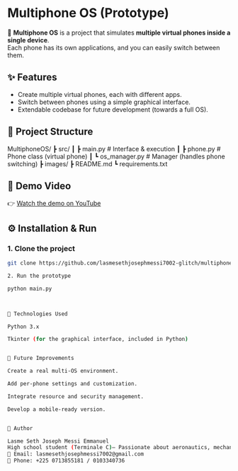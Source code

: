 # Multiphone OS (Prototype)

🚀 **Multiphone OS** is a project that simulates **multiple virtual phones inside a single device**.  
Each phone has its own applications, and you can easily switch between them.  



## ✨ Features
- Create multiple virtual phones, each with different apps.  
- Switch between phones using a simple graphical interface.  
- Extendable codebase for future development (towards a full OS).  



## 📂 Project Structure

MultiphoneOS/ ┣ src/ ┃ ┣ main.py          # Interface & execution ┃ ┣ phone.py         # Phone class (virtual phone) ┃ ┗ os_manager.py    # Manager (handles phone switching) ┣ images/ ┣ README.md ┗ requirements.txt



## 📸 Demo Video
👉 [Watch the demo on YouTube](https://youtube.com/shorts/pdrsdtYdD1g?si=cn_ZxuGBkwXW2utb)



## ⚙️ Installation & Run
### 1. Clone the project
```bash
git clone https://github.com/lasmesethjosephmessi7002-glitch/multiphoneOS- /src

2. Run the prototype

python main.py



📌 Technologies Used

Python 3.x

Tkinter (for the graphical interface, included in Python)


🔮 Future Improvements

Create a real multi-OS environment.

Add per-phone settings and customization.

Integrate resource and security management.

Develop a mobile-ready version.


👤 Author

Lasme Seth Joseph Messi Emmanuel
High school student (Terminale C)– Passionate about aeronautics, mechanics, and technological innovation.
📧 Email: lasmesethjosephmessi7002@gmail.com
📱 Phone: +225 0713855181 / 0103340736
